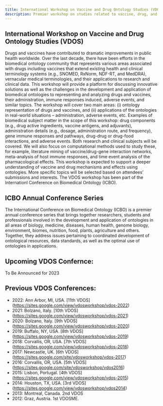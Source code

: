 ```yaml
---
title: International Workshop on Vaccine and Drug Ontology Studies (VDOS)
description: Premier workshop on studies related to vaccine, drug, and related ontologies
---
```

## International Workshop on Vaccine and Drug Ontology Studies (VDOS)
Drugs and vaccines have contributed to dramatic improvements in public health worldwide. Over the last decade, there have been efforts in the biomedical ontology community that represents various areas associated with drugs including vaccines that extend existing health and clinical terminology systems (e.g., SNOMED, RxNorm, NDF-RT, and MedDRA), vernacular medical terminologies, and their applications to research and clinical data. This workshop will provide a platform for discussing innovative solutions as well as the challenges in the development and application of biomedical ontologies to representing and analyzing drugs and vaccines, their administration, immune responses induced, adverse events, and similar topics. The workshop will cover two main areas: (i) ontology representation of drugs and vaccines, and (ii) applications of the ontologies in real-world situations – administration, adverse events, etc. Examples of biomedical subject matter in the scope of this workshop: drug components (e.g., drug active ingredients, vaccine antigens, and adjuvants), administration details (e.g., dosage, administration route, and frequency), gene immune responses and pathways, drug-drug or drug-food interactions, and adverse events. Both research and clinical subjects will be covered. We will also focus on computational methods used to study these, for example, literature mining of vaccine/drug-gene interaction networks, meta-analysis of host immune responses, and time event analysis of the pharmacological effects. This workshop is expected to support a deeper understanding of vaccine and drug mechanisms and effects using ontologies. More specific topics will be selected based on attendees’ submissions and interests. The VDOS workshop has been part of the Internationl Conference on Biomedical Ontology (ICBO).

## ICBO Annual Conference Series
The International Conference on Biomedical Ontology (ICBO) is a premier annual conference series that brings together researchers, students and professionals involved in the development and application of ontologies in all areas of biology, medicine, diseases, human health, genome biology, environment, biomes, nutrition, food, plants, agriculture and others. Together, they address issues pertaining to coordinated development of ontological resources, data standards, as well as the optimal use of ontologies in applications.

## Upcoming VDOS Confernce:
To Be Announced for 2023

## Previous VDOS Conferences:

- 2022: Ann Arbor, MI, USA. [11th VDOS] (https://sites.google.com/view/vdosworkshop/vdos-2022)
- 2021: Bolzano, Italy. [10th VDOS] (https://sites.google.com/view/vdosworkshop/vdos-2021)
- 2020: Bolzano, Italy. [9th VDOS] (https://sites.google.com/view/vdosworkshop/vdos-2020)
- 2019: Buffalo, NY, USA. [8th VDOS] (https://sites.google.com/view/vdosworkshop/vdos-2019)
- 2018: Corvallis, OR, USA. [7th VDOS] (https://sites.google.com/view/vdosworkshop/vdos-2018)
- 2017: Newcastle, UK. [6th VDOS] (https://sites.google.com/site/vdosworkshop/vdos-2017)
- 2016: Corvallis, OR, USA. [5th VDOS] (https://sites.google.com/site/vdosworkshop/vdos2016)
- 2015: Lisbon, Portugal. [4th VDOS] (https://sites.google.com/view/vdosworkshop/vdos-2015)
- 2014: Houston, TX, USA. [3rd VDOS] (https://sites.google.com/view/vdosworkshop/vdos2014)
- 2013: Montreal, Canada. 2nd VDOS
- 2012: Graz, Austria. 1st VDOSME.
